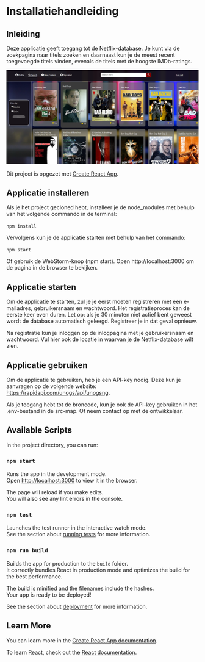 # Installatiehandleiding

## Inleiding

Deze applicatie geeft toegang tot de Netflix-database.
Je kunt via de zoekpagina naar titels zoeken en daarnaast kun je de meest recent toegevoegde titels vinden, evenals de titels met de hoogste IMDb-ratings.


![](.README_images/f8586ddc.png)

Dit project is opgezet met [Create React App](https://github.com/facebook/create-react-app).

## Applicatie installeren

Als je het project gecloned hebt, installeer je de node_modules met behulp van het volgende commando in de terminal:

`npm install`

Vervolgens kun je de applicatie starten met behulp van het commando:

`npm start`

Of gebruik de WebStorm-knop (npm start). Open http://localhost:3000 om de pagina in de browser te bekijken.

## Applicatie starten

Om de applicatie te starten, zul je je eerst moeten registreren met een e-mailadres, gebruikersnaam en wachtwoord. Het registratieproces kan de eerste keer even duren. Let op: als je 30 minuten niet actief bent geweest wordt de database automatisch geleegd. Registreer je in dat geval opnieuw.

Na registratie kun je inloggen op de inlogpagina met je gebruikersnaam en wachtwoord. Vul hier ook de locatie in waarvan je de Netflix-database wilt zien.

## Applicatie gebruiken

Om de applicatie te gebruiken, heb je een API-key nodig. Deze kun je aanvragen op de volgende website:
https://rapidapi.com/unogs/api/unogsng.

Als je toegang hebt tot de broncode, kun je ook de API-key gebruiken in het .env-bestand in de src-map. Of neem contact op met de ontwikkelaar.


## Available Scripts

In the project directory, you can run:

### `npm start`

Runs the app in the development mode.\
Open [http://localhost:3000](http://localhost:3000) to view it in the browser.

The page will reload if you make edits.\
You will also see any lint errors in the console.

### `npm test`

Launches the test runner in the interactive watch mode.\
See the section about [running tests](https://facebook.github.io/create-react-app/docs/running-tests) for more information.

### `npm run build`

Builds the app for production to the `build` folder.\
It correctly bundles React in production mode and optimizes the build for the best performance.

The build is minified and the filenames include the hashes.\
Your app is ready to be deployed!

See the section about [deployment](https://facebook.github.io/create-react-app/docs/deployment) for more information.

## Learn More

You can learn more in the [Create React App documentation](https://facebook.github.io/create-react-app/docs/getting-started).

To learn React, check out the [React documentation](https://reactjs.org/).

